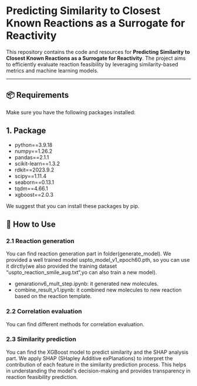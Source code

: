 # Predicting Similarity to Closest Known Reactions as a Surrogate for Reactivity

This repository contains the code and resources for **Predicting Similarity to Closest Known Reactions as a Surrogate for Reactivity**. The project aims to efficiently evaluate reaction feasibility by leveraging similarity-based metrics and machine learning models.

---

## 📦 Requirements
Make sure you have the following packages installed:
## 1. Package
* python==3.9.18  
* numpy==1.26.2  
* pandas==2.1.1 
* scikit-learn==1.3.2  
* rdkit==2023.9.2
* scipy==1.11.4
* seaborn==0.13.1
* tqdm==4.66.1
* xgboost==2.0.3

We suggest that you can install these packages by pip.

## 🚀 How to Use
### 2.1 Reaction generation
You can find reaction generation part in folder(generate_model). We provided a well trained model uspto_model_v1_epoch60.pth, so you can use it dirctly(we also provided the training dataset “uspto_reaction_smile_aug.txt“,yo can also train a new model).
* genarationv6_mult_step.ipynb: it generated new molecules.
* combine_result_v1.ipynb: it combined new molecules to new reaction based on the reaction template.

### 2.2 Correlation evaluation
You can find different methods for correlation evaluation.

### 2.3 Similarity prediction
You can find the XGBoost model to predict similarity and the SHAP analysis part. We apply SHAP (SHapley Additive exPlanations) to interpret the contribution of each feature in the similarity prediction process. This helps in understanding the model's decision-making and provides transparency in reaction feasibility prediction.
